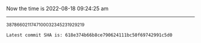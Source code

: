 Now the time is 2022-08-18 09:24:25 am

---

<small>3878660211747100032345231929219</small>

```txt
Latest commit SHA is: 618e374b66b8ce790624111bc50f69742991c5d0
```

